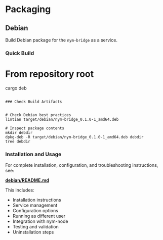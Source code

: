 # Packaging

## Debian

Build Debian package for the `nym-bridge` as a service.

### Quick Build


# From repository root
cargo deb
```

### Check Build Artifacts


# Check Debian best practices
lintian target/debian/nym-bridge_0.1.0-1_amd64.deb

# Inspect package contents
mkdir debdir
dpkg-deb -R target/debian/nym-bridge_0.1.0-1_amd64.deb debdir
tree debdir
```

### Installation and Usage

For complete installation, configuration, and troubleshooting instructions, see:

**[debian/README.md](debian/README.md)**

This includes:
- Installation instructions
- Service management
- Configuration options
- Running as different user
- Integration with nym-node
- Testing and validation
- Uninstallation steps
